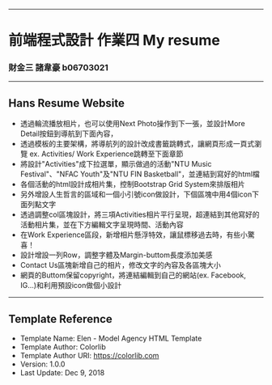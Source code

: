 ------------------------------------------------------
# 前端程式設計 作業四  My resume
### 財金三 諸韋豪 b06703021
------------------------------------------------------
## Hans Resume Website
* 透過輪流播放相片，也可以使用Next Photo操作到下一張，並設計More Detail按鈕到導航到下面內容，
* 透過模板的主要架構，將導航列的設計改成書籤跳轉式，讓網頁形成一頁式瀏覽 ex. Activities/ Work Experience跳轉至下面章節
* 將設計"Activities"成下拉選單，顯示做過的活動"NTU Music Festival"、"NFAC Youth"及"NTU FIN Basketball"，並連結到寫好的html檔
* 各個活動的html設計成相片集，控制Bootstrap Grid System來排版相片
* 另外增設人生哲言的區域和一個小引號icon做設計，下個區塊中用4個icon下面列點文字
* 透過調整col區塊設計，將三項Activities相片平行呈現，超連結到其他寫好的活動相片集，並在下方編輯文字呈現時間、活動內容
* 在Work Experience區段，新增相片懸浮特效，讓鼠標移過去時，有些小驚喜！
* 設計增設一列Row，調整字體及Margin-buttom長度添加美感
* Contact Us區塊新增自己的相片，修改文字的內容及各區塊大小
* 網頁的Buttom保留copyright，將連結編輯到自己的網站(ex. Facebook, IG...)和利用預設icon做個小設計
-----------------------------------------------------
## Template Reference
* Template Name: Elen - Model Agency HTML Template
* Template Author: Colorlib
* Template Author URI: https://colorlib.com
* Version: 1.0.0
* Last Update: Dec 9, 2018

